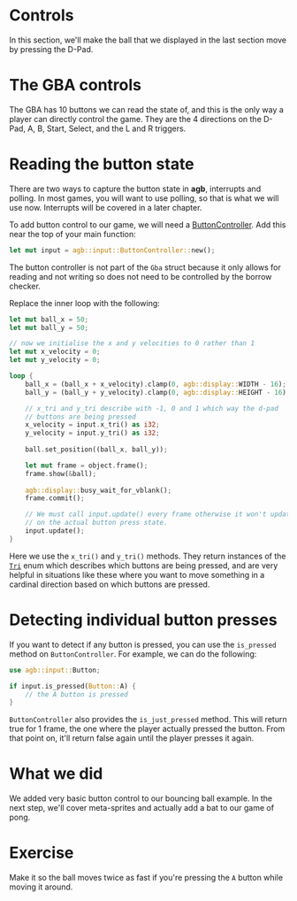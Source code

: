 # Controls

In this section, we'll make the ball that we displayed in the last section move by pressing the D-Pad.

# The GBA controls

The GBA has 10 buttons we can read the state of, and this is the only way a player can directly control the game.
They are the 4 directions on the D-Pad, A, B, Start, Select, and the L and R triggers.

# Reading the button state

There are two ways to capture the button state in **agb**, interrupts and polling.
In most games, you will want to use polling, so that is what we will use now.
Interrupts will be covered in a later chapter.

To add button control to our game, we will need a [ButtonController](https://docs.rs/agb/latest/agb/input/struct.ButtonController.html).
Add this near the top of your main function:

```rust
let mut input = agb::input::ButtonController::new();
```

The button controller is not part of the `Gba` struct because it only allows for reading and not writing so does not need to be controlled by the borrow checker.

Replace the inner loop with the following:

```rust
let mut ball_x = 50;
let mut ball_y = 50;

// now we initialise the x and y velocities to 0 rather than 1
let mut x_velocity = 0;
let mut y_velocity = 0;

loop {
    ball_x = (ball_x + x_velocity).clamp(0, agb::display::WIDTH - 16);
    ball_y = (ball_y + y_velocity).clamp(0, agb::display::HEIGHT - 16);

    // x_tri and y_tri describe with -1, 0 and 1 which way the d-pad
    // buttons are being pressed
    x_velocity = input.x_tri() as i32;
    y_velocity = input.y_tri() as i32;
    
    ball.set_position((ball_x, ball_y));

    let mut frame = object.frame();
    frame.show(&ball);
    
    agb::display::busy_wait_for_vblank();
    frame.commit();

    // We must call input.update() every frame otherwise it won't update based
    // on the actual button press state.
    input.update();
}
```

Here we use the `x_tri()` and `y_tri()` methods.
They return instances of the [`Tri`](https://docs.rs/agb/latest/agb/input/enum.Tri.html) enum which describes which buttons are being pressed, and are very helpful in situations like these where you want to move something in a cardinal direction based on which buttons are pressed.

# Detecting individual button presses

If you want to detect if any button is pressed, you can use the `is_pressed` method on `ButtonController`.
For example, we can do the following:

```rust
use agb::input::Button;

if input.is_pressed(Button::A) {
    // the A button is pressed
}
```

`ButtonController` also provides the `is_just_pressed` method.
This will return true for 1 frame, the one where the player actually pressed the button.
From that point on, it'll return false again until the player presses it again.

# What we did

We added very basic button control to our bouncing ball example.
In the next step, we'll cover meta-sprites and actually add a bat to our game of pong.

# Exercise

Make it so the ball moves twice as fast if you're pressing the `A` button while moving it around.